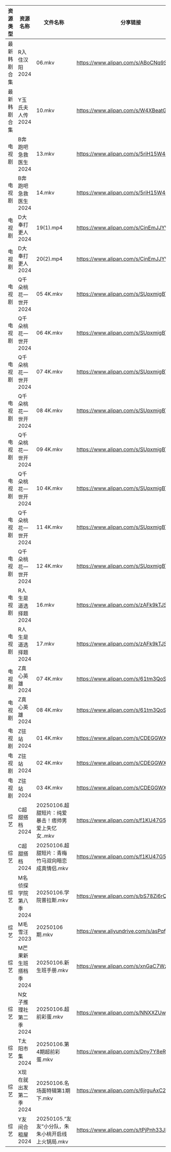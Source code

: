 | 资源类型   | 资源名称          | 文件名称                             | 分享链接                                      | 更新时间                |
| ------ | ------------- | -------------------------------- | ----------------------------------------- | ------------------- |
| 最新韩剧合集 | R入住汉阳2024     | 06.mkv                           | https://www.alipan.com/s/ABoCNq9SXUm      | 2025-01-06 00:06:33 |
| 最新韩剧合集 | Y玉氏夫人传2024    | 10.mkv                           | https://www.alipan.com/s/W4XBeatGBb7      | 2025-01-06 00:06:45 |
| 电视剧    | B奔跑吧急救医生2024  | 13.mkv                           | https://www.alipan.com/s/5riH15W4qmn      | 2025-01-06 00:05:03 |
| 电视剧    | B奔跑吧急救医生2024  | 14.mkv                           | https://www.alipan.com/s/5riH15W4qmn      | 2025-01-06 00:05:03 |
| 电视剧    | D大奉打更人2024    | 19(1).mp4                        | https://www.alipan.com/s/CinEmJJYWvq      | 2025-01-06 08:05:13 |
| 电视剧    | D大奉打更人2024    | 20(2).mp4                        | https://www.alipan.com/s/CinEmJJYWvq      | 2025-01-06 08:05:13 |
| 电视剧    | Q千朵桃花一世开2024  | 05 4K.mkv                        | https://www.alipan.com/s/SUpxmigBTJm      | 2025-01-06 16:18:05 |
| 电视剧    | Q千朵桃花一世开2024  | 06 4K.mkv                        | https://www.alipan.com/s/SUpxmigBTJm      | 2025-01-06 16:18:05 |
| 电视剧    | Q千朵桃花一世开2024  | 07 4K.mkv                        | https://www.alipan.com/s/SUpxmigBTJm      | 2025-01-06 16:18:05 |
| 电视剧    | Q千朵桃花一世开2024  | 08 4K.mkv                        | https://www.alipan.com/s/SUpxmigBTJm      | 2025-01-06 16:18:04 |
| 电视剧    | Q千朵桃花一世开2024  | 09 4K.mkv                        | https://www.alipan.com/s/SUpxmigBTJm      | 2025-01-06 16:18:04 |
| 电视剧    | Q千朵桃花一世开2024  | 10 4K.mkv                        | https://www.alipan.com/s/SUpxmigBTJm      | 2025-01-06 16:18:04 |
| 电视剧    | Q千朵桃花一世开2024  | 11 4K.mkv                        | https://www.alipan.com/s/SUpxmigBTJm      | 2025-01-06 16:18:04 |
| 电视剧    | Q千朵桃花一世开2024  | 12 4K.mkv                        | https://www.alipan.com/s/SUpxmigBTJm      | 2025-01-06 16:18:03 |
| 电视剧    | R人生是道选择题2024  | 16.mkv                           | https://www.alipan.com/s/zAFk9kTJSxJ      | 2025-01-06 16:06:00 |
| 电视剧    | R人生是道选择题2024  | 17.mkv                           | https://www.alipan.com/s/zAFk9kTJSxJ      | 2025-01-06 16:06:00 |
| 电视剧    | Z真心英雄2024     | 07 4K.mkv                        | https://www.alipan.com/s/61tm3QoSWKK      | 2025-01-06 08:06:25 |
| 电视剧    | Z真心英雄2024     | 08 4K.mkv                        | https://www.alipan.com/s/61tm3QoSWKK      | 2025-01-06 08:06:25 |
| 电视剧    | Z驻站2024       | 01 4K.mkv                        | https://www.alipan.com/s/CDEGGWXTVZe      | 2025-01-06 08:06:28 |
| 电视剧    | Z驻站2024       | 02 4K.mkv                        | https://www.alipan.com/s/CDEGGWXTVZe      | 2025-01-06 08:06:28 |
| 电视剧    | Z驻站2024       | 03 4K.mkv                        | https://www.alipan.com/s/CDEGGWXTVZe      | 2025-01-06 08:06:28 |
| 综艺     | C超甜搭档2024     | 20250106.超甜短片：纯爱暴击！痞帅男爱上失忆女..mkv | https://www.alipan.com/s/f1KU47G5YvP      | 2025-01-06 16:06:31 |
| 综艺     | C超甜搭档2024     | 20250106.超甜短片：青梅竹马双向暗恋成真情侣.mkv   | https://www.alipan.com/s/f1KU47G5YvP      | 2025-01-06 16:06:31 |
| 综艺     | M名侦探学院第八季2024 | 20250106.学院普拉斯.mkv               | https://www.alipan.com/s/bS78Zi6rQqi      | 2025-01-06 16:06:54 |
| 综艺     | M毛雪汪2023      | 20250106期.mkv                    | https://www.aliyundrive.com/s/asPqfgPRqAg | 2025-01-06 16:07:03 |
| 综艺     | M芒果新生班搭档季2024 | 20250106.新生班手册.mkv               | https://www.alipan.com/s/xnGaC7WzgLK      | 2025-01-06 16:07:08 |
| 综艺     | N女子推理社第二季2024 | 20250106.超前彩蛋.mkv                | https://www.alipan.com/s/NNXXZUw3FNE      | 2025-01-06 16:07:22 |
| 综艺     | T太阳市集2024     | 20250106.第4期超前彩蛋.mkv             | https://www.alipan.com/s/Dny7Y8eRfii      | 2025-01-06 16:07:43 |
| 综艺     | X现在就出发第二季2024 | 20250106.名场面特辑第1期下.mkv           | https://www.alipan.com/s/6jrguAxC2bE      | 2025-01-06 16:08:07 |
| 综艺     | Y友间合租屋2024    | 20250105.“友友”小分队，朱朱小桃开启线上火锅局.mkv | https://www.alipan.com/s/tPjPnh33JDD      | 2025-01-06 14:08:53 |
